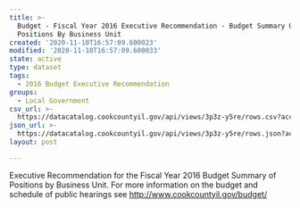 ```yaml
---
title: >-
  Budget - Fiscal Year 2016 Executive Recommendation - Budget Summary Of
  Positions By Business Unit
created: '2020-11-10T16:57:09.600023'
modified: '2020-11-10T16:57:09.600033'
state: active
type: dataset
tags:
  - 2016 Budget Executive Recommendation
groups:
  - Local Government
csv_url: >-
  https://datacatalog.cookcountyil.gov/api/views/3p3z-y5re/rows.csv?accessType=DOWNLOAD
json_url: >-
  https://datacatalog.cookcountyil.gov/api/views/3p3z-y5re/rows.json?accessType=DOWNLOAD
layout: post

---
```

Executive Recommendation for the Fiscal Year 2016 Budget Summary of Positions by Business Unit. For more information on the budget and schedule of public hearings see http://www.cookcountyil.gov/budget/
